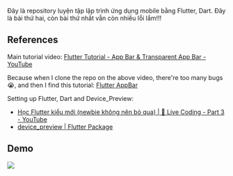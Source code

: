 Đây là repository luyện tập lập trình ứng dụng mobile bằng Flutter, Dart. Đây là bài thứ hai, còn bài thứ nhất vẫn còn nhiều lỗi lắm!!!

## References
Main tutorial video: [Flutter Tutorial - App Bar & Transparent App Bar - YouTube](https://www.youtube.com/watch?v=dHBF4IJZvHk)  

Because when I clone the repo on the above video, there're too many bugs😭, and then I find this tutorial: [Flutter AppBar](https://o7planning.org/12851/flutter-appbar) 

Setting up Flutter, Dart and Device_Preview: 
- [Học Flutter kiểu mới (newbie không nên bỏ qua) | 🔴 Live Coding - Part 3 - YouTube](https://www.youtube.com/watch?v=CSR1mY9DnLg&list=PLIVB6hSF-6ggNb5fNayjj9tgAConSxw9X&index=4) 
- [device_preview | Flutter Package](https://pub.dev/packages/device_preview)

## Demo
![](https://i.imgur.com/fXIsSaM.gif)
